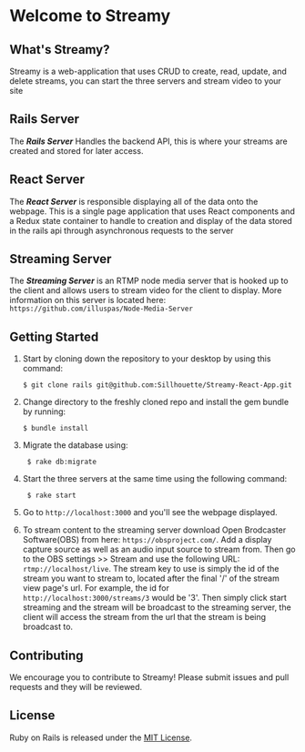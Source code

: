 # Welcome to Streamy

## What's Streamy?

Streamy is a web-application that uses CRUD to create, read, update, and delete streams, you can start the three servers and stream video to your site

## Rails Server

The _**Rails Server**_ Handles the backend API, this is where your streams are created and stored for later access.

## React Server

The _**React Server**_ is responsible displaying all of the data onto the webpage. This is a single page application that uses React components and a Redux state container to handle to creation and display of the data stored in the rails api through asynchronous requests to the server

## Streaming Server

The _**Streaming Server**_ is an RTMP node media server that is hooked up to the client and allows users to stream video for the client to display. More information on this server is located here: `https://github.com/illuspas/Node-Media-Server`

## Getting Started

1.  Start by cloning down the repository to your desktop by using this command:

        $ git clone rails git@github.com:Sillhouette/Streamy-React-App.git

2.  Change directory to the freshly cloned repo and install the gem bundle by running:

        $ bundle install

3.  Migrate the database using:

         $ rake db:migrate

4.  Start the three servers at the same time using the following command:

         $ rake start

5.  Go to `http://localhost:3000` and you'll see the webpage displayed.

6.  To stream content to the streaming server download Open Brodcaster Software(OBS) from here: `https://obsproject.com/`. Add a display capture source as well as an audio input source to stream from. Then go to the OBS settings >> Stream and use the following URL: `rtmp://localhost/live`. The stream key to use is simply the id of the stream you want to stream to, located after the final '/' of the stream view page's url. For example, the id for `http://localhost:3000/streams/3` would be '3'. Then simply click start streaming and the stream will be broadcast to the streaming server, the client will access the stream from the url that the stream is being broadcast to.

## Contributing

We encourage you to contribute to Streamy! Please submit issues and pull requests and they will be reviewed.

## License

Ruby on Rails is released under the [MIT License](https://opensource.org/licenses/MIT).
